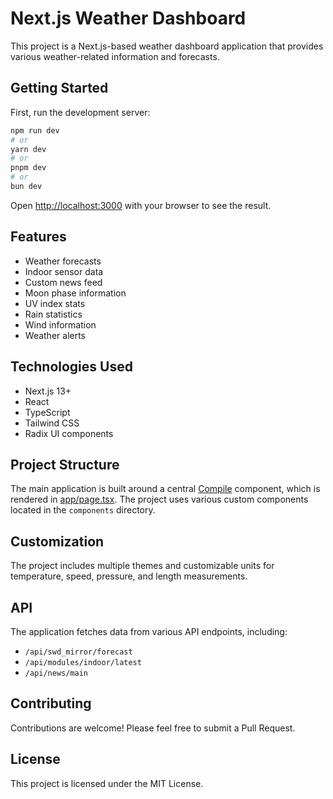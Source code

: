 # Next.js Weather Dashboard

This project is a Next.js-based weather dashboard application that provides various weather-related information and forecasts.

## Getting Started

First, run the development server:

```bash
npm run dev
# or
yarn dev
# or
pnpm dev
# or
bun dev
```

Open [http://localhost:3000](http://localhost:3000) with your browser to see the result.

## Features

- Weather forecasts
- Indoor sensor data
- Custom news feed
- Moon phase information
- UV index stats
- Rain statistics
- Wind information
- Weather alerts

## Technologies Used

- Next.js 13+
- React
- TypeScript
- Tailwind CSS
- Radix UI components

## Project Structure

The main application is built around a central [Compile](cci:2:///home/dell/Coding/WeatherWorks-Versions/weatherworks/components/Compile.tsx:20:0-28:1) component, which is rendered in [app/page.tsx](cci:7:///home/dell/Coding/WeatherWorks-Versions/weatherworks/app/page.tsx:0:0-0:0). The project uses various custom components located in the `components` directory.

## Customization

The project includes multiple themes and customizable units for temperature, speed, pressure, and length measurements.

## API

The application fetches data from various API endpoints, including:

- `/api/swd_mirror/forecast`
- `/api/modules/indoor/latest`
- `/api/news/main`

## Contributing

Contributions are welcome! Please feel free to submit a Pull Request.

## License

This project is licensed under the MIT License.